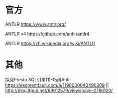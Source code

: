 
# 官方

ANTLR https://www.antlr.org/

ANTLR v4 https://github.com/antlr/antlr4

ANTLR https://zh.wikipedia.org/wiki/ANTLR

# 其他

探究Presto SQL引擎(1)-巧用Antlr https://segmentfault.com/a/1190000040490309 || http://blog.itpub.net/69912579/viewspace-2786120/
